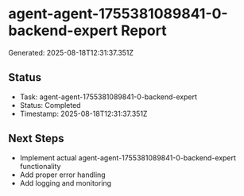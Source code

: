 # agent-agent-1755381089841-0-backend-expert Report

Generated: 2025-08-18T12:31:37.351Z

## Status
- Task: agent-agent-1755381089841-0-backend-expert
- Status: Completed
- Timestamp: 2025-08-18T12:31:37.351Z

## Next Steps
- Implement actual agent-agent-1755381089841-0-backend-expert functionality
- Add proper error handling
- Add logging and monitoring
